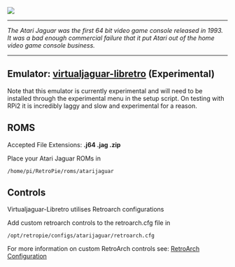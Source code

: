 ![](http://atariage.com/forums/uploads/monthly_09_2013/post-2754-0-29015300-1378838194.jpg)

***
_The Atari Jaguar was the first 64 bit video game console released in 1993. It was a bad enough commercial failure that it put Atari out of the home video game console business._

***


## Emulator: [virtualjaguar-libretro](https://github.com/libretro/virtualjaguar-libretro) (Experimental)

Note that this emulator is currently experimental and will need to be installed through the experimental menu in the setup script. On testing with RPi2 it is incredibly laggy and slow and experimental for a reason.

## ROMS

Accepted File Extensions: **.j64 .jag .zip**

Place your Atari Jaguar ROMs in 
```
/home/pi/RetroPie/roms/atarijaguar
```
## Controls

Virtualjaguar-Libretro utilises Retroarch configurations

Add custom retroarch controls to the retroarch.cfg file in
```shell
/opt/retropie/configs/atarijaguar/retroarch.cfg
```
For more information on custom RetroArch controls see: [RetroArch Configuration](https://github.com/petrockblog/RetroPie-Setup/wiki/RetroArch-Configuration)